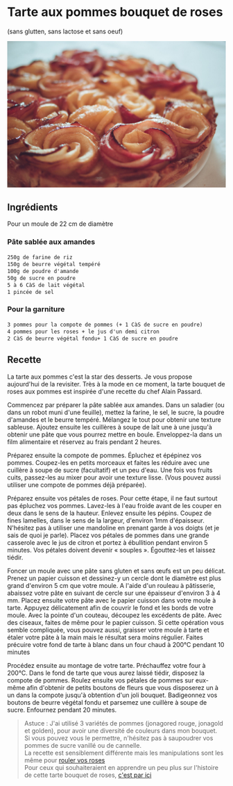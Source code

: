 # Tarte aux pommes bouquet de roses
(sans glutten, sans lactose et sans oeuf)  

![](../img/Tarte-aux-pommes-bouquet-de-roses6.jpg)

## Ingrédients
Pour un moule de 22 cm de diamètre

### Pâte sablée aux amandes
    250g de farine de riz
    150g de beurre végétal tempéré
    100g de poudre d'amande
    50g de sucre en poudre
    5 à 6 CàS de lait végétal
    1 pincée de sel

### Pour la garniture
    3 pommes pour la compote de pommes (+ 1 CàS de sucre en poudre)
    4 pommes pour les roses + le jus d'un demi citron
    2 CàS de beurre végétal fondu+ 1 CàS de sucre en poudre

## Recette
La tarte aux pommes c'est la star des desserts. Je vous propose aujourd'hui de la revisiter. Très à la mode en ce moment, la tarte bouquet de roses aux pommes est inspirée d'une recette du chef Alain Passard.

Commencez par préparer la pâte sablée aux amandes.
Dans un saladier (ou dans un robot muni d'une feuille), mettez la farine, le sel, le sucre, la poudre d'amandes et le beurre tempéré. Mélangez le tout pour obtenir une texture sableuse. Ajoutez ensuite les cuillères à soupe de lait une à une jusqu'à obtenir une pâte que vous pourrez mettre en boule. Enveloppez-la dans un film alimentaire et réservez au frais pendant 2 heures.

Préparez ensuite la compote de pommes. Épluchez et épépinez vos pommes. Coupez-les en petits morceaux et faites les réduire avec une cuillère à soupe de sucre (facultatif) et un peu d'eau. Une fois vos fruits cuits, passez-les au mixer pour avoir une texture lisse. (Vous pouvez aussi utiliser une compote de pommes déjà préparée).

Préparez ensuite vos pétales de roses. Pour cette étape, il ne faut surtout pas épluchez vos pommes. Lavez-les à l'eau froide avant de les couper en deux dans le sens de la hauteur. Enlevez ensuite les pépins. Coupez de fines lamelles, dans le sens de la largeur, d'environ 1mm d'épaisseur. N'hésitez pas à utiliser une mandoline en prenant garde à vos doigts (et je sais de quoi je parle).
Placez vos pétales de pommes dans une grande casserole avec le jus de citron et portez à ébullition pendant environ 5 minutes. Vos pétales doivent devenir « souples ». Égouttez-les et laissez tiédir.

Foncer un moule avec une pâte sans gluten et sans œufs est un peu délicat.
Prenez un papier cuisson et dessinez-y un cercle dont le diamètre est plus grand d'environ 5 cm que votre moule. A l'aide d'un rouleau à pâtisserie, abaissez votre pâte en suivant de cercle sur une épaisseur d'environ 3 à 4 mm. Placez ensuite votre pâte avec le papier cuisson dans votre moule à tarte. Appuyez délicatement afin de couvrir le fond et les bords de votre moule. Avec la pointe d'un couteau, découpez les excédents de pâte. Avec des ciseaux, faites de même pour le papier cuisson. Si cette opération vous semble compliquée, vous pouvez aussi, graisser votre moule à tarte et étaler votre pâte à la main mais le résultat sera moins régulier.
Faites précuire votre fond de tarte à blanc dans un four chaud à 200°C pendant 10 minutes

Procédez ensuite au montage de votre tarte. Préchauffez votre four à 200°C.
Dans le fond de tarte que vous aurez laissé tiédir, disposez la compote de pommes. Roulez ensuite vos pétales de pommes sur eux-même afin d'obtenir de petits boutons de fleurs que vous disposerez un à un dans la compote jusqu'à obtention d'un joli bouquet. Badigeonnez vos boutons de beurre végétal fondu et parsemez une cuillère à soupe de sucre. Enfournez pendant 20 minutes.

> Astuce : J'ai utilisé 3 variétés de pommes (jonagored rouge, jonagold et golden), pour avoir une diversité de couleurs dans mon bouquet.  
> Si vous pouvez vous le permettre, n'hésitez pas à saupoudrer vos pommes de sucre vanillé ou de cannelle.  
> La recette est sensiblement différente mais les manipulations sont les même pour [rouler vos roses](https://www.youtube.com/watch?v=WUgQOplF8r8)  
> Pour ceux qui souhaiteraient en apprendre un peu plus sur l'histoire de cette tarte bouquet de roses, [c'est par ici](https://www.youtube.com/watch?v=ApaWfFIwI4g)
